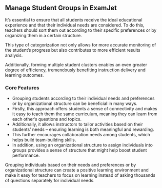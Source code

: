 ﻿## **Manage Student Groups in ExamJet**

It’s essential to ensure that all students receive the ideal educational experience and that their individual needs are considered. To do this, teachers should sort them out according to their specific preferences or by organizing them in a certain structure.

This type of categorization not only allows for more accurate monitoring of the student’s progress but also contributes to more efficient results analysis.

Additionally, forming multiple student clusters enables an even greater degree of efficiency, tremendously benefiting instruction delivery and learning outcomes.

### **Core Features**

-   Grouping students according to their individual needs and preferences or by organizational structure can be beneficial in many ways.
-   Firstly, this approach offers students a sense of connectivity and makes it easy to teach them the same curriculum, meaning they can learn from each other’s questions and topics.
-   Additionally, it allows instructors to tailor activities based on their students’ needs – ensuring learning is both meaningful and rewarding.
-   This further encourages collaboration needs among students, which helps build team-building skills.
-   In addition, using an organizational structure to assign individuals into groups provides a sense of structure that might help boost student performance.

Grouping individuals based on their needs and preferences or by organizational structure can create a positive learning environment and make it easy for teachers to focus on learning instead of asking thousands of questions separately for individual needs.
